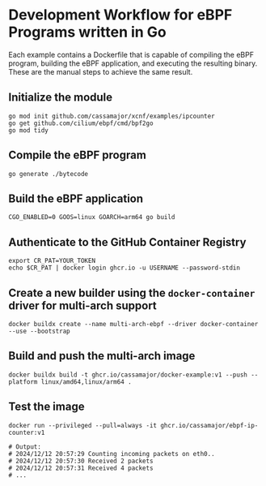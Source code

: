 
# Development Workflow for eBPF Programs written in Go

Each example contains a Dockerfile that is capable of compiling the eBPF program, building the eBPF application, and executing the resulting binary. These are the manual steps to achieve the same result.

## Initialize the module
```shell
go mod init github.com/cassamajor/xcnf/examples/ipcounter
go get github.com/cilium/ebpf/cmd/bpf2go
go mod tidy
```

## Compile the eBPF program
```shell
go generate ./bytecode
```

## Build the eBPF application
```shell
CGO_ENABLED=0 GOOS=linux GOARCH=arm64 go build
```

## Authenticate to the GitHub Container Registry
```shell
export CR_PAT=YOUR_TOKEN
echo $CR_PAT | docker login ghcr.io -u USERNAME --password-stdin
```

## Create a new builder using the `docker-container` driver for multi-arch support
```shell
docker buildx create --name multi-arch-ebpf --driver docker-container --use --bootstrap
```

## Build and push the multi-arch image
```shell
docker buildx build -t ghcr.io/cassamajor/docker-example:v1 --push --platform linux/amd64,linux/arm64 .
```

## Test the image
```shell
docker run --privileged --pull=always -it ghcr.io/cassamajor/ebpf-ip-counter:v1

# Output:
# 2024/12/12 20:57:29 Counting incoming packets on eth0..
# 2024/12/12 20:57:30 Received 2 packets
# 2024/12/12 20:57:31 Received 4 packets
# ...
```
